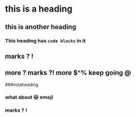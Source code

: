 # this is a heading

##   this is another heading 

### This heading has `code blocks` in it

## marks ? !

## more ? marks ?! more $^% keep going @

###notaheading

### what about 😃  emoji

### marks ? !
